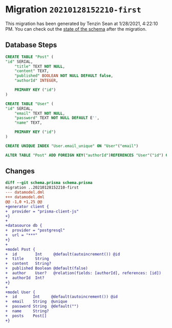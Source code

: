 # Migration `20210128152210-first`

This migration has been generated by Tenzin Sean  at 1/28/2021, 4:22:10 PM.
You can check out the [state of the schema](./schema.prisma) after the migration.

## Database Steps

```sql
CREATE TABLE "Post" (
"id" SERIAL,
    "title" TEXT NOT NULL,
    "content" TEXT,
    "published" BOOLEAN NOT NULL DEFAULT false,
    "authorId" INTEGER,

    PRIMARY KEY ("id")
)

CREATE TABLE "User" (
"id" SERIAL,
    "email" TEXT NOT NULL,
    "password" TEXT NOT NULL DEFAULT E'',
    "name" TEXT,

    PRIMARY KEY ("id")
)

CREATE UNIQUE INDEX "User.email_unique" ON "User"("email")

ALTER TABLE "Post" ADD FOREIGN KEY("authorId")REFERENCES "User"("id") ON DELETE SET NULL ON UPDATE CASCADE
```

## Changes

```diff
diff --git schema.prisma schema.prisma
migration ..20210128152210-first
--- datamodel.dml
+++ datamodel.dml
@@ -1,0 +1,25 @@
+generator client {
+  provider = "prisma-client-js"
+}
+
+datasource db {
+  provider = "postgresql"
+  url = "***"
+}
+
+model Post {
+  id        Int     @default(autoincrement()) @id
+  title     String
+  content   String?
+  published Boolean @default(false)
+  author    User?   @relation(fields: [authorId], references: [id])
+  authorId  Int?
+}
+
+model User {
+  id       Int     @default(autoincrement()) @id
+  email    String  @unique
+  password String  @default("")
+  name     String?
+  posts    Post[]
+}
```


